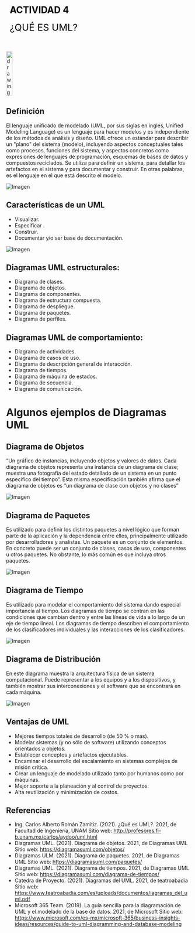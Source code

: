 <div style="display: table;">
    <div style="width: 75%;float: left;margin: auto;padding: 50px 0px 50px 10px; float: left;">
        <span style="color: black;font-size: 25px;font-weight: bold;">ACTIVIDAD 4</span></br></br>
        <span style="color: black;font-size: 26px;">¿QUÉ ES UML?</span>
    </div>
    <img src="/archivos/individual/actividad4/image7.jpg" alt="drawing" width="200" style="width: 25%;"/>
</div>

## Definición

El lenguaje unificado de modelado (UML, por sus siglas en inglés, Unified Modeling Language) es un lenguaje para hacer modelos y es independiente de los métodos de análisis y diseño. UML ofrece un estándar para describir un "plano" del sistema (modelo), incluyendo aspectos conceptuales tales como procesos, funciones del sistema, y aspectos concretos como expresiones de lenguajes de programación, esquemas de bases de datos y compuestos reciclados. Se utiliza para definir un sistema, para detallar los artefactos en el sistema y para documentar y construir. En otras palabras, es el lenguaje en el que está descrito el modelo.

![Imagen](/archivos/individual/actividad4/image1.jpeg)

## Características de un UML

- Visualizar.
- Especificar .
- Construir.
- Documentar y/o ser base de documentación.

![Imagen](/archivos/individual/actividad4/image9.jpg)

## Diagramas UML estructurales:

- Diagrama de clases.
- Diagrama de objetos.
- Diagrama de componentes.
- Diagrama de estructura compuesta.
- Diagrama de despliegue.
- Diagrama de paquetes.
- Diagrama de perfiles.

## Diagramas UML de comportamiento: 

- Diagrama de actividades.
- Diagrama de casos de uso.
- Diagrama de descripción general de interacción.
- Diagrama de tiempos.
- Diagrama de máquina de estados. 
- Diagrama de secuencia.
- Diagrama de comunicación. 

# Algunos ejemplos de Diagramas UML

## Diagrama de Objetos

“Un gráfico de instancias, incluyendo objetos y valores de datos. Cada diagrama de objetos representa una instancia de un diagrama de clase; muestra una fotografía del estado detallado de un sistema en un punto específico del tiempo“. Esta misma especificación también afirma que el diagrama de objetos es “un diagrama de clase con objetos y no clases”

![Imagen](/archivos/individual/actividad4/image2.jpeg)

## Diagrama de Paquetes

Es utilizado para definir los distintos paquetes a nivel lógico que forman parte de la aplicación y la dependencia entre ellos, principalmente utilizado por desarrolladores y analistas. Un paquete es un conjunto de elementos. En concreto puede ser un conjunto de clases, casos de uso, componentes u otros paquetes. No obstante, lo más común es que incluya otros paquetes.

![Imagen](/archivos/individual/actividad4/image3.jpg)

## Diagrama de Tiempo

Es utilizado para modelar el comportamiento del sistema dando especial importancia al tiempo. Los diagramas de tiempo se centran en las condiciones que cambian dentro y entre las líneas de vida a lo largo de un eje de tiempo lineal. Los diagramas de tiempo describen el comportamiento de los clasificadores individuales y las interacciones de los clasificadores.

![Imagen](/archivos/individual/actividad4/image5.jpg)

## Diagrama de Distribución

En este diagrama muestra la arquitectura física de un sistema computacional. Puede representar a los equipos y a los dispositivos, y también mostrar sus interconexiones y el software que se encontrará en cada máquina.

![Imagen](/archivos/individual/actividad4/image6.jpg)

## Ventajas de UML

- Mejores tiempos totales de desarrollo (de 50 % o más).
- Modelar sistemas (y no sólo de software) utilizando conceptos orientados a objetos.
- Establecer conceptos y artefactos ejecutables.
- Encaminar el desarrollo del escalamiento en sistemas complejos de misión crítica.
- Crear un lenguaje de modelado utilizado tanto por humanos como por máquinas.
- Mejor soporte a la planeación y al control de proyectos.
- Alta reutilización y minimización de costos.

## Referencias

- Ing. Carlos Alberto Román Zamitiz. (2021). ¿Qué es UML?. 2021, de Facultad de Ingeniería, UNAM Sitio web: http://profesores.fi-b.unam.mx/carlos/aydoo/uml.html
- Diagramas UML. (2021). Diagrama de objetos. 2021, de Diagramas UML Sitio web: https://diagramasuml.com/objetos/
- Diagramas ULM. (2021). Diagrama de paquetes. 2021, de Diagramas UML Sitio web: https://diagramasuml.com/paquetes/
- Diagramas UML. (2021). Diagrama de tiempos. 2021, de Diagramas UML Sitio web: https://diagramasuml.com/diagrama-de-tiempos/
- Catedra de Proyecto. (2021). Diagramas del UML. 2021, de teatroabadia Sitio web: https://www.teatroabadia.com/es/uploads/documentos/iagramas_del_uml.pdf
- Microsoft 365 Team. (2019). La guía sencilla para la diagramación de UML y el modelado de la base de datos. 2021, de Microsoft Sitio web: https://www.microsoft.com/es-mx/microsoft-365/business-insights-ideas/resources/guide-to-uml-diagramming-and-database-modeling